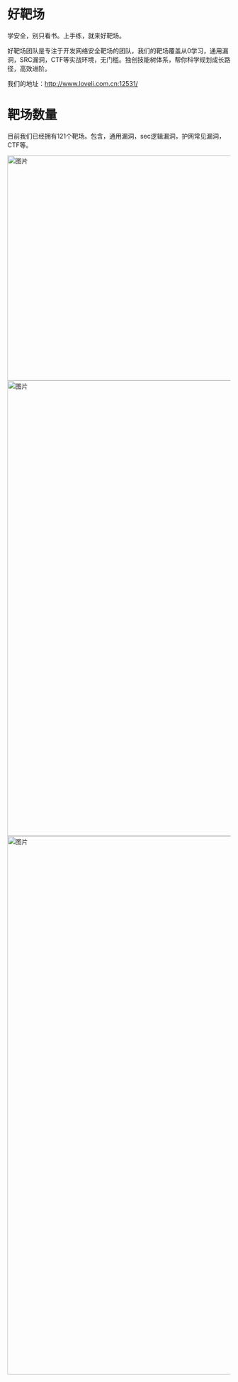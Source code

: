 # 好靶场

 学安全，别只看书。上手练，就来好靶场。

 好靶场团队是专注于开发网络安全靶场的团队，我们的靶场覆盖从0学习，通用漏洞，SRC漏洞，CTF等实战环境，无门槛。独创技能树体系，帮你科学规划成长路径，高效进阶。 

 我们的地址：http://www.loveli.com.cn:12531/


 # 靶场数量

 目前我们已经拥有121个靶场。包含，通用漏洞，sec逻辑漏洞，护网常见漏洞，CTF等。

<img width="1727" height="507" alt="图片" src="https://github.com/user-attachments/assets/cc556319-c171-4b3a-ac04-6537f26b34bd" />


 <img width="2091" height="1025" alt="图片" src="https://github.com/user-attachments/assets/21b68fb8-75c1-4013-9cc0-8322c850d8c6" />

<img width="1772" height="1212" alt="图片" src="https://github.com/user-attachments/assets/5ecf575d-7d6f-43d1-a5db-a37ef42a7f83" />
